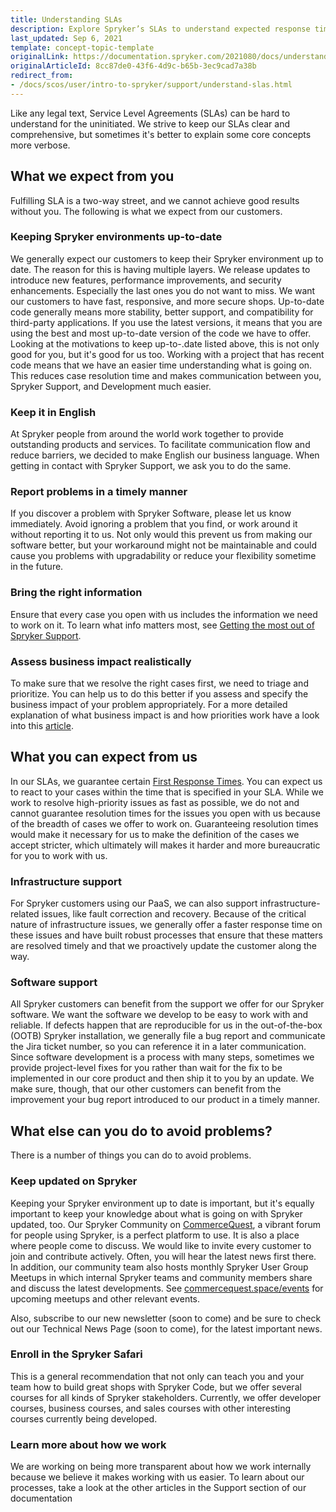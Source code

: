```yaml
---
title: Understanding SLAs
description: Explore Spryker’s SLAs to understand expected response times, responsibilities, and best practices for seamless support and timely issue resolution.
last_updated: Sep 6, 2021
template: concept-topic-template
originalLink: https://documentation.spryker.com/2021080/docs/understand-slas
originalArticleId: 8cc87de0-43f6-4d9c-b65b-3ec9cad7a38b
redirect_from:
- /docs/scos/user/intro-to-spryker/support/understand-slas.html
---
```


Like any legal text, Service Level Agreements (SLAs) can be hard to understand for the uninitiated. We strive to keep our SLAs clear and comprehensive, but sometimes it's better to explain some core concepts more verbose.

## What we expect from you
Fulfilling SLA is a two-way street, and we cannot achieve good results without you. The following is what we expect from our customers.

### Keeping Spryker environments up-to-date
We generally expect our customers to keep their Spryker environment up to date. The reason for this is having multiple layers.
We release updates to introduce new features, performance improvements, and security enhancements. Especially the last ones you do not want to miss. We want our customers to have fast, responsive, and more secure shops.
Up-to-date code generally means more stability, better support, and compatibility for third-party applications. If you use the latest versions, it means that you are using the best and most up-to-date version of the code we have to offer. Looking at the motivations to keep up-to-.date listed above, this is not only good for you, but it's good for us too. Working with a project that has recent code means that we have an easier time understanding what is going on. This reduces case resolution time and makes communication between you, Spryker Support, and Development much easier.

### Keep it in English

At Spryker people from around the world work together to provide outstanding products and services. To facilitate communication flow and reduce barriers, we decided to make English our business language. When getting in contact with Spryker Support, we ask you to do the same.

### Report problems in a timely manner
If you discover a problem with Spryker Software, please let us know immediately. Avoid ignoring a problem that you find, or work around it without reporting it to us. Not only would this prevent us from making our software better, but your workaround might not be maintainable and could cause you problems with upgradability or reduce your flexibility sometime in the future.

### Bring the right information
Ensure that every case you open with us includes the information we need to work on it. To learn what info matters most, see [Getting the most out of Spryker Support](/docs/about/all/support/getting-the-most-out-of-spryker-support.html).

### Assess business impact realistically
To make sure that we resolve the right cases first, we need to triage and prioritize. You can help us to do this better if you assess and specify the business impact of your problem appropriately. For a more detailed explanation of what business impact is and how priorities work have a look into this [article](/docs/about/all/support/support-ticket-statuses.html#prioritizing-bug-tickets).

## What you can expect from us

In our SLAs, we guarantee certain [First Response Times](/docs/about/all/support/how-spryker-support-works.html#first-response-time).
You can expect us to react to your cases within the time that is specified in your SLA. While we work to resolve high-priority issues as fast as possible, we do not and cannot guarantee resolution times for the issues you open with us because of the breadth of cases we offer to work on. Guaranteeing resolution times would make it necessary for us to make the definition of the cases we accept stricter, which ultimately will makes it harder and more bureaucratic for you to work with us.

### Infrastructure support
For Spryker customers using our PaaS, we can also support infrastructure-related issues, like fault correction and recovery. Because of the critical nature of infrastructure issues, we generally offer a faster response time on these issues and have built robust processes that ensure that these matters are resolved timely and that we proactively update the customer along the way.

### Software support
All Spryker customers can benefit from the support we offer for our Spryker software. We want the software we develop to be easy to work with and reliable. If defects happen that are reproducible for us in the out-of-the-box (OOTB) Spryker installation, we generally file a bug report and communicate the Jira ticket number, so you can reference it in a later communication. Since software development is a process with many steps, sometimes we provide project-level fixes for you rather than wait for the fix to be implemented in our core product and then ship it to you by an update. We make sure, though, that our other customers can benefit from the improvement your bug report introduced to our product in a timely manner.

## What else can you do to avoid problems?
There is a number of things you can do to avoid problems.

### Keep updated on Spryker

Keeping your Spryker environment up to date is important, but it's equally important to keep your knowledge about what is going on with Spryker updated, too.
Our Spryker Community on [CommerceQuest](https://commercequest.space/), a vibrant forum for people using Spryker, is a perfect platform to use. It is also a place where people come to discuss. We would like to invite every customer to join and contribute actively. Often, you will hear the latest news first there. In addition, our community team also hosts monthly Spryker User Group Meetups in which internal Spryker teams and community members share and discuss the latest developments. See [commercequest.space/events](https://commercequest.space/events/category) for upcoming meetups and other relevant events.

Also, subscribe to our new newsletter (soon to come) and be sure to check out our Technical News Page (soon to come), for the latest important news.

### Enroll in the Spryker Safari
This is a general recommendation that not only can teach you and your team how to build great shops with Spryker Code, but we offer several courses for all kinds of Spryker stakeholders. Currently, we offer developer courses, business courses, and sales courses with other interesting courses currently being developed.

### Learn more about how we work
We are working on being more transparent about how we work internally because we believe it makes working with us easier. To learn about our processes, take a look at the other articles in the Support section of our documentation
